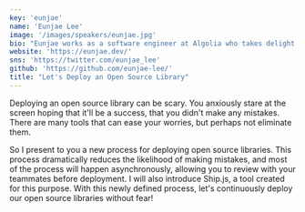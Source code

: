 ```yaml
---
key: 'eunjae'
name: 'Eunjae Lee'
image: '/images/speakers/eunjae.jpg'
bio: "Eunjae works as a software engineer at Algolia who takes delight in learning something new. Born and raised in Korea, he moved to Singapore in 2017, and then to Paris in 2019. He's happy to be surrounded by good colleagues at Algolia."
website: 'https://eunjae.dev/'
sns: 'https://twitter.com/eunjae_lee'
github: 'https://github.com/eunjae-lee/'
title: "Let's Deploy an Open Source Library"
---
```


Deploying an open source library can be scary. You anxiously stare at the screen hoping that it'll be a success, that you didn't make any mistakes. There are many tools that can ease your worries, but perhaps not eliminate them.

So I present to you a new process for deploying open source libraries. This process dramatically reduces the likelihood of making mistakes, and most of the process will happen asynchronously, allowing you to review with your teammates before deployment. I will also introduce Ship.js, a tool created for this purpose. With this newly defined process, let's continuously deploy our open source libraries without fear!
